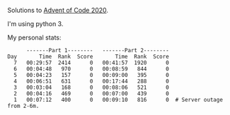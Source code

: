 Solutions to [Advent of Code 2020](https://adventofcode.com/2020).

I'm using python 3.


My personal stats:

```
      -------Part 1--------   -------Part 2--------
Day       Time  Rank  Score       Time  Rank  Score
  7   00:29:57  2414      0   00:41:57  1920      0
  6   00:04:48   970      0   00:08:59   844      0
  5   00:04:23   157      0   00:09:00   395      0
  4   00:06:51   631      0   00:17:44   288      0
  3   00:03:04   168      0   00:08:06   521      0
  2   00:04:16   469      0   00:07:00   439      0
  1   00:07:12   400      0   00:09:10   816      0  # Server outage from 2-6m.
```
